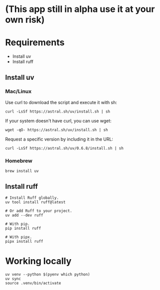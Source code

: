 
# (This app still in alpha use it at your own risk)

# Requirements
- Install uv
- Install ruff

## Install uv
### Mac/Linux
Use curl to download the script and execute it with sh:

```shell
curl -LsSf https://astral.sh/uv/install.sh | sh
```
If your system doesn't have curl, you can use wget:

```shell
wget -qO- https://astral.sh/uv/install.sh | sh
```
Request a specific version by including it in the URL:

```shell
curl -LsSf https://astral.sh/uv/0.6.8/install.sh | sh
```
### Homebrew
```shell
brew install uv
```
## Install ruff
```shell
# Install Ruff globally.
uv tool install ruff@latest

# Or add Ruff to your project.
uv add --dev ruff

# With pip.
pip install ruff

# With pipx.
pipx install ruff
```

# Working locally

```shell
uv venv --python $(pyenv which python)
uv sync
source .venv/bin/activate
```

